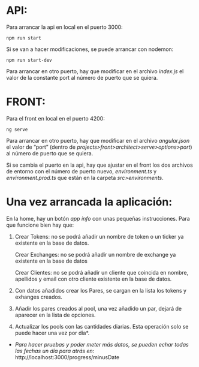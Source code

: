 # API:

Para arrancar la api en local en el puerto 3000: 
```
npm run start
```

Si se van a hacer modificaciones, se puede arrancar con nodemon:
```
npm run start-dev
```

Para arrancar en otro puerto, hay que modificar en el archivo _index.js_ el valor de la constante port al número de puerto que se quiera.


# FRONT:

Para el front en local en el puerto 4200: 
```
ng serve
```

Para arrancar en otro puerto, hay que modificar en el archivo _angular.json_ el valor de “port” (dentro de _projects>front>architect>serve>options>port_) al número de puerto que se quiera.

Si se cambia el puerto en la api, hay que ajustar en el front los dos archivos de entorno con el número de puerto nuevo, _environment.ts_ y _environment.prod.ts_ que están en la carpeta _src>environments_.


# Una vez arrancada la aplicación:

En la home, hay un botón _app info_ con unas pequeñas instrucciones. Para que funcione bien hay que:

1. Crear Tokens: no se podrá añadir un nombre de token o un ticker ya existente en la base de datos.

   Crear Exchanges: no se podrá añadir un nombre de exchange ya existente en la base de datos

   Crear Clientes: no se podrá añadir un cliente que coincida en nombre, apellidos y email con otro cliente existente en la base de datos.

2. Con datos añadidos crear los Pares, se cargan en la lista los tokens y exhanges creados.

3. Añadir los pares creados al pool, una vez añadido un par, dejará de aparecer en la lista de opciones.

4. Actualizar los pools con las cantidades diarias. Esta operación solo se puede hacer una vez por día*.

  * _Para hacer pruebas y poder meter más datos, se pueden echar todas las fechas un día para atrás en:_ http://localhost:3000/progress/minusDate


